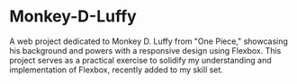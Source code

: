# Monkey-D-Luffy
 A web project dedicated to Monkey D. Luffy from "One Piece," showcasing his background and powers with a responsive design using Flexbox. This project serves as a practical exercise to solidify my understanding and implementation of Flexbox, recently added to my skill set.
